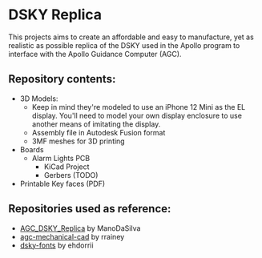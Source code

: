 # DSKY Replica
This projects aims to create an affordable and easy to manufacture, yet as realistic as possible replica of the DSKY used in the Apollo program to interface with the Apollo Guidance Computer (AGC).

## Repository contents:
* 3D Models:
  * Keep in mind they're modeled to use an iPhone 12 Mini as the EL display. You'll need to model your own display enclosure to use another means of imitating the display.
  * Assembly file in Autodesk Fusion format
  * 3MF meshes for 3D printing
* Boards
  * Alarm Lights PCB
    * KiCad Project
    * Gerbers (TODO)
* Printable Key faces (PDF)

## Repositories used as reference:
* [AGC_DSKY_Replica](https://github.com/ManoDaSilva/AGC_DSKY_Replica) by ManoDaSilva
* [agc-mechanical-cad](https://github.com/rrainey/agc-mechanical-cad) by rrainey
* [dsky-fonts](https://github.com/ehdorrii/dsky-fonts) by ehdorrii